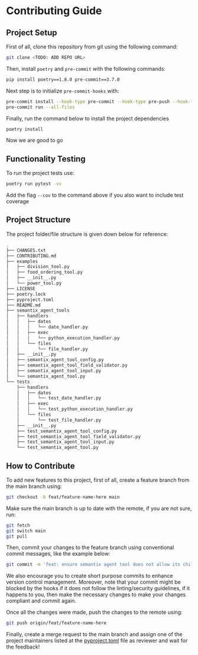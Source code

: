 # Contributing Guide

## Project Setup

First of all, clone this repository from git using the following command:

```sh
git clone <TODO: ADD REPO URL>
```

Then, install `poetry` and `pre-commit` with the following commands:

```sh
pip install poetry==1.8.0 pre-commit==3.7.0
```

Next step is to initialize `pre-commit-hooks` with:

```sh
pre-commit install --hook-type pre-commit --hook-type pre-push --hook-type commit-msg
pre-commit run --all-files
```

Finally, run the command below to install the project dependencies

```sh
poetry install
```

Now we are good to go

## Functionality Testing

To run the project tests use:

```sh
poetry run pytest -vv
```

Add the flag `--cov` to the command above if you also want to include test coverage

## Project Structure

The project folder/file structure is given down below for reference:

```sh
.
├── CHANGES.txt
├── CONTRIBUTING.md
├── examples
│   ├── division_tool.py
│   ├── food_ordering_tool.py
│   ├── __init__.py
│   └── power_tool.py
├── LICENSE
├── poetry.lock
├── pyproject.toml
├── README.md
├── semantix_agent_tools
│   ├── handlers
│   │   ├── dates
│   │   │   └── date_handler.py
│   │   ├── exec
│   │   │   └── python_execution_handler.py
│   │   └── files
│   │       └── file_handler.py
│   ├── __init__.py
│   ├── semantix_agent_tool_config.py
│   ├── semantix_agent_tool_field_validator.py
│   ├── semantix_agent_tool_input.py
│   └── semantix_agent_tool.py
└── tests
    ├── handlers
    │   ├── dates
    │   │   └── test_date_handler.py
    │   ├── exec
    │   │   └── test_python_execution_handler.py
    │   └── files
    │       └── test_file_handler.py
    ├── __init__.py
    ├── test_semantix_agent_tool_config.py
    ├── test_semantix_agent_tool_field_validator.py
    ├── test_semantix_agent_tool_input.py
    └── test_semantix_agent_tool.py
```

## How to Contribute

To add new features to this project, first of all, create a feature branch from the main branch using:

```sh
git checkout -b feat/feature-name-here main
```

Make sure the main branch is up to date with the remote, if you are not sure, run:

```sh
git fetch
git switch main
git pull
```

Then, commit your changes to the feature branch using conventional commit messages, like the example below:

```sh
git commit -m 'feat: ensure semantix agent tool does not allow its children class to not implement the create method'
```

We also encourage you to create short purpose commits to enhance version control management. Moreover, note that your commit might be blocked by the hooks if it does not follow the linting/security guidelines, if it happens to you, then make the necessary changes to make your changes compliant and commit again.

Once all the changes were made, push the changes to the remote using:

```sh
git push origin/feat/feature-name-here
```

Finally, create a merge request to the main branch and assign one of the project maintainers listed at the [pyproject.toml](./pyproject.toml) file as reviewer and wait for the feedback!

